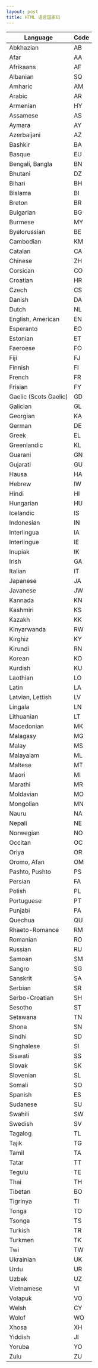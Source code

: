 ```yaml
---
layout: post
title: HTML 语言国家码
---
```



|Language|Code|
|--- |--- |
|Abkhazian|AB|
|Afar|AA|
|Afrikaans|AF|
|Albanian|SQ|
|Amharic|AM|
|Arabic|AR|
|Armenian|HY|
|Assamese|AS|
|Aymara|AY|
|Azerbaijani|AZ|
|Bashkir|BA|
|Basque|EU|
|Bengali, Bangla|BN|
|Bhutani|DZ|
|Bihari|BH|
|Bislama|BI|
|Breton|BR|
|Bulgarian|BG|
|Burmese|MY|
|Byelorussian|BE|
|Cambodian|KM|
|Catalan|CA|
|Chinese|ZH|
|Corsican|CO|
|Croatian|HR|
|Czech|CS|
|Danish|DA|
|Dutch|NL|
|English, American|EN|
|Esperanto|EO|
|Estonian|ET|
|Faeroese|FO|
|Fiji|FJ|
|Finnish|FI|
|French|FR|
|Frisian|FY|
|Gaelic (Scots Gaelic)|GD|
|Galician|GL|
|Georgian|KA|
|German|DE|
|Greek|EL|
|Greenlandic|KL|
|Guarani|GN|
|Gujarati|GU|
|Hausa|HA|
|Hebrew|IW|
|Hindi|HI|
|Hungarian|HU|
|Icelandic|IS|
|Indonesian|IN|
|Interlingua|IA|
|Interlingue|IE|
|Inupiak|IK|
|Irish|GA|
|Italian|IT|
|Japanese|JA|
|Javanese|JW|
|Kannada|KN|
|Kashmiri|KS|
|Kazakh|KK|
|Kinyarwanda|RW|
|Kirghiz|KY|
|Kirundi|RN|
|Korean|KO|
|Kurdish|KU|
|Laothian|LO|
|Latin|LA|
|Latvian, Lettish|LV|
|Lingala|LN|
|Lithuanian|LT|
|Macedonian|MK|
|Malagasy|MG|
|Malay|MS|
|Malayalam|ML|
|Maltese|MT|
|Maori|MI|
|Marathi|MR|
|Moldavian|MO|
|Mongolian|MN|
|Nauru|NA|
|Nepali|NE|
|Norwegian|NO|
|Occitan|OC|
|Oriya|OR|
|Oromo, Afan|OM|
|Pashto, Pushto|PS|
|Persian|FA|
|Polish|PL|
|Portuguese|PT|
|Punjabi|PA|
|Quechua|QU|
|Rhaeto-Romance|RM|
|Romanian|RO|
|Russian|RU|
|Samoan|SM|
|Sangro|SG|
|Sanskrit|SA|
|Serbian|SR|
|Serbo-Croatian|SH|
|Sesotho|ST|
|Setswana|TN|
|Shona|SN|
|Sindhi|SD|
|Singhalese|SI|
|Siswati|SS|
|Slovak|SK|
|Slovenian|SL|
|Somali|SO|
|Spanish|ES|
|Sudanese|SU|
|Swahili|SW|
|Swedish|SV|
|Tagalog|TL|
|Tajik|TG|
|Tamil|TA|
|Tatar|TT|
|Tegulu|TE|
|Thai|TH|
|Tibetan|BO|
|Tigrinya|TI|
|Tonga|TO|
|Tsonga|TS|
|Turkish|TR|
|Turkmen|TK|
|Twi|TW|
|Ukrainian|UK|
|Urdu|UR|
|Uzbek|UZ|
|Vietnamese|VI|
|Volapuk|VO|
|Welsh|CY|
|Wolof|WO|
|Xhosa|XH|
|Yiddish|JI|
|Yoruba|YO|
|Zulu|ZU|

